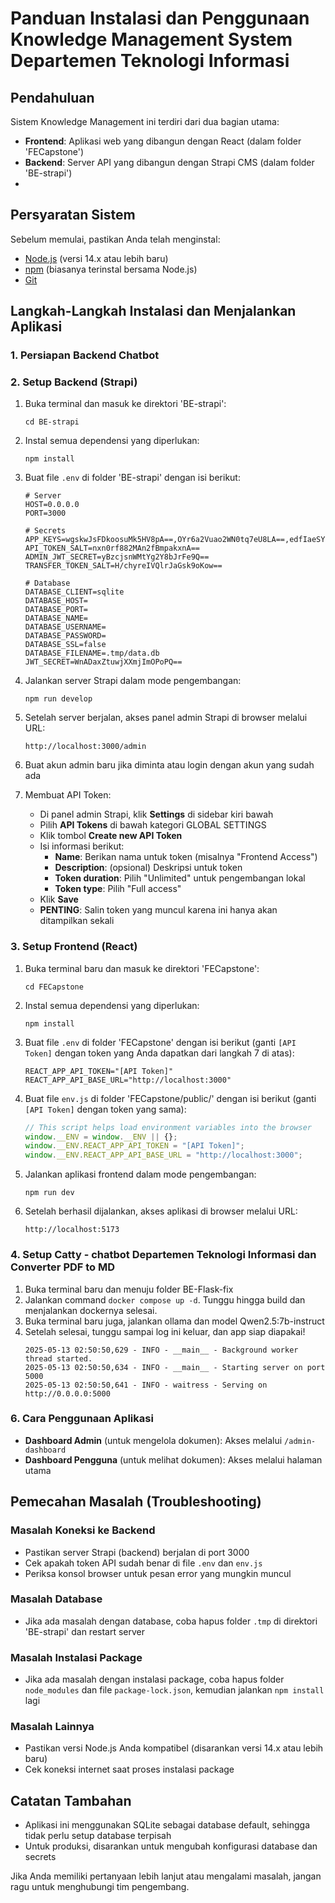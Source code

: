 # Panduan Instalasi dan Penggunaan Knowledge Management System Departemen Teknologi Informasi

## Pendahuluan
Sistem Knowledge Management ini terdiri dari dua bagian utama:
- **Frontend**: Aplikasi web yang dibangun dengan React (dalam folder 'FECapstone')
- **Backend**: Server API yang dibangun dengan Strapi CMS (dalam folder 'BE-strapi')
- 

## Persyaratan Sistem
Sebelum memulai, pastikan Anda telah menginstal:
- [Node.js](https://nodejs.org/) (versi 14.x atau lebih baru)
- [npm](https://www.npmjs.com/) (biasanya terinstal bersama Node.js)
- [Git](https://git-scm.com/)

## Langkah-Langkah Instalasi dan Menjalankan Aplikasi

### 1. Persiapan Backend Chatbot

### 2. Setup Backend (Strapi)
1. Buka terminal dan masuk ke direktori 'BE-strapi':
   ```
   cd BE-strapi
   ```

2. Instal semua dependensi yang diperlukan:
   ```
   npm install
   ```

3. Buat file `.env` di folder 'BE-strapi' dengan isi berikut:
   ```
   # Server
   HOST=0.0.0.0
   PORT=3000

   # Secrets
   APP_KEYS=wgskwJsFDkoosuMk5HV8pA==,OYr6a2Vuao2WN0tq7eU8LA==,edfIaeSY2nlG0PAdfI6aJg==,e2k0LGbZSG5cAgAhTJNCrQ==
   API_TOKEN_SALT=nxn0rf882MAn2fBmpakxnA==
   ADMIN_JWT_SECRET=yBzcjsnWMtYg2Y8bJrFe9Q==
   TRANSFER_TOKEN_SALT=H/chyreIVQlrJaGsk9oKow==

   # Database
   DATABASE_CLIENT=sqlite
   DATABASE_HOST=
   DATABASE_PORT=
   DATABASE_NAME=
   DATABASE_USERNAME=
   DATABASE_PASSWORD=
   DATABASE_SSL=false
   DATABASE_FILENAME=.tmp/data.db
   JWT_SECRET=WnADaxZtuwjXXmjImOPoPQ==
   ```

4. Jalankan server Strapi dalam mode pengembangan:
   ```
   npm run develop
   ```

5. Setelah server berjalan, akses panel admin Strapi di browser melalui URL:
   ```
   http://localhost:3000/admin
   ```

6. Buat akun admin baru jika diminta atau login dengan akun yang sudah ada

7. Membuat API Token:
   - Di panel admin Strapi, klik **Settings** di sidebar kiri bawah
   - Pilih **API Tokens** di bawah kategori GLOBAL SETTINGS
   - Klik tombol **Create new API Token**
   - Isi informasi berikut:
     - **Name**: Berikan nama untuk token (misalnya "Frontend Access")
     - **Description**: (opsional) Deskripsi untuk token
     - **Token duration**: Pilih "Unlimited" untuk pengembangan lokal
     - **Token type**: Pilih "Full access"
   - Klik **Save**
   - **PENTING**: Salin token yang muncul karena ini hanya akan ditampilkan sekali

### 3. Setup Frontend (React)
1. Buka terminal baru dan masuk ke direktori 'FECapstone':
   ```
   cd FECapstone
   ```

2. Instal semua dependensi yang diperlukan:
   ```
   npm install
   ```

3. Buat file `.env` di folder 'FECapstone' dengan isi berikut (ganti `[API Token]` dengan token yang Anda dapatkan dari langkah 7 di atas):
   ```
   REACT_APP_API_TOKEN="[API Token]"
   REACT_APP_API_BASE_URL="http://localhost:3000"
   ```

4. Buat file `env.js` di folder 'FECapstone/public/' dengan isi berikut (ganti `[API Token]` dengan token yang sama):
   ```javascript
   // This script helps load environment variables into the browser
   window.__ENV = window.__ENV || {};
   window.__ENV.REACT_APP_API_TOKEN = "[API Token]";
   window.__ENV.REACT_APP_API_BASE_URL = "http://localhost:3000";
   ```

5. Jalankan aplikasi frontend dalam mode pengembangan:
   ```
   npm run dev
   ```

6. Setelah berhasil dijalankan, akses aplikasi di browser melalui URL:
   ```
   http://localhost:5173
   ```

### 4. Setup Catty - chatbot Departemen Teknologi Informasi dan Converter PDF to MD
1. Buka terminal baru dan menuju folder BE-Flask-fix
2. Jalankan command `docker compose up -d`. Tunggu hingga build dan menjalankan dockernya selesai.
3. Buka terminal baru juga, jalankan ollama dan model Qwen2.5:7b-instruct
4. Setelah selesai, tunggu sampai log ini keluar, dan app siap diapakai!
   ```
   2025-05-13 02:50:50,629 - INFO - __main__ - Background worker thread started.
   2025-05-13 02:50:50,634 - INFO - __main__ - Starting server on port 5000
   2025-05-13 02:50:50,641 - INFO - waitress - Serving on http://0.0.0.0:5000⁠
   ```
   

### 6. Cara Penggunaan Aplikasi
- **Dashboard Admin** (untuk mengelola dokumen): Akses melalui `/admin-dashboard`
- **Dashboard Pengguna** (untuk melihat dokumen): Akses melalui halaman utama

## Pemecahan Masalah (Troubleshooting)

### Masalah Koneksi ke Backend
- Pastikan server Strapi (backend) berjalan di port 3000
- Cek apakah token API sudah benar di file `.env` dan `env.js`
- Periksa konsol browser untuk pesan error yang mungkin muncul

### Masalah Database
- Jika ada masalah dengan database, coba hapus folder `.tmp` di direktori 'BE-strapi' dan restart server

### Masalah Instalasi Package
- Jika ada masalah dengan instalasi package, coba hapus folder `node_modules` dan file `package-lock.json`, kemudian jalankan `npm install` lagi

### Masalah Lainnya
- Pastikan versi Node.js Anda kompatibel (disarankan versi 14.x atau lebih baru)
- Cek koneksi internet saat proses instalasi package

## Catatan Tambahan
- Aplikasi ini menggunakan SQLite sebagai database default, sehingga tidak perlu setup database terpisah
- Untuk produksi, disarankan untuk mengubah konfigurasi database dan secrets

Jika Anda memiliki pertanyaan lebih lanjut atau mengalami masalah, jangan ragu untuk menghubungi tim pengembang.
